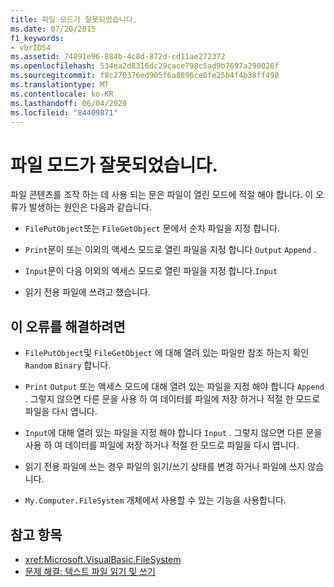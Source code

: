 ```yaml
---
title: 파일 모드가 잘못되었습니다.
ms.date: 07/20/2015
f1_keywords:
- vbrID54
ms.assetid: 74891e96-884b-4c8d-872d-cd11ae272372
ms.openlocfilehash: 534ea2d8316dc29cace798c5ad9b7697a290026f
ms.sourcegitcommit: f8c270376ed905f6a8896ce0fe25b4f4b38ff498
ms.translationtype: MT
ms.contentlocale: ko-KR
ms.lasthandoff: 06/04/2020
ms.locfileid: "84409871"
---
```

# <a name="bad-file-mode"></a>파일 모드가 잘못되었습니다.
파일 콘텐츠를 조작 하는 데 사용 되는 문은 파일이 열린 모드에 적절 해야 합니다. 이 오류가 발생하는 원인은 다음과 같습니다.  
  
- `FilePutObject`또는 `FileGetObject` 문에서 순차 파일을 지정 합니다.  
  
- `Print`문이 또는 이외의 액세스 모드로 열린 파일을 지정 합니다 `Output` `Append` .  
  
- `Input`문이 다음 이외의 액세스 모드로 열린 파일을 지정 합니다.`Input`  
  
- 읽기 전용 파일에 쓰려고 했습니다.  
  
## <a name="to-correct-this-error"></a>이 오류를 해결하려면  
  
- `FilePutObject`및 `FileGetObject` 에 대해 열려 있는 파일만 참조 하는지 확인 `Random` `Binary` 합니다.  
  
- `Print` `Output` 또는 액세스 모드에 대해 열려 있는 파일을 지정 해야 합니다 `Append` . 그렇지 않으면 다른 문을 사용 하 여 데이터를 파일에 저장 하거나 적절 한 모드로 파일을 다시 엽니다.  
  
- `Input`에 대해 열려 있는 파일을 지정 해야 합니다 `Input` . 그렇지 않으면 다른 문을 사용 하 여 데이터를 파일에 저장 하거나 적절 한 모드로 파일을 다시 엽니다.  
  
- 읽기 전용 파일에 쓰는 경우 파일의 읽기/쓰기 상태를 변경 하거나 파일에 쓰지 않습니다.  
  
- `My.Computer.FileSystem` 개체에서 사용할 수 있는 기능을 사용합니다.  
  
## <a name="see-also"></a>참고 항목

- <xref:Microsoft.VisualBasic.FileSystem>
- [문제 해결: 텍스트 파일 읽기 및 쓰기](../../developing-apps/programming/drives-directories-files/troubleshooting-reading-from-and-writing-to-text-files.md)
